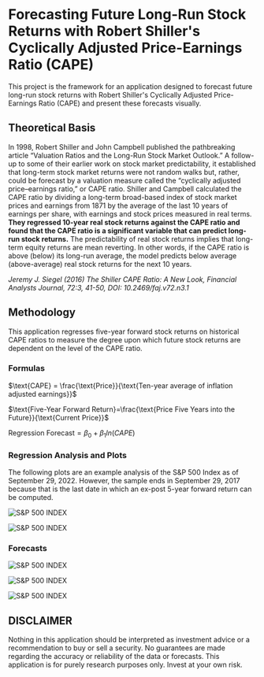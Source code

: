 
# Forecasting Future Long-Run Stock Returns with Robert Shiller's Cyclically Adjusted Price-Earnings Ratio (CAPE)

This project is the framework for an application designed to forecast future long-run stock returns with Robert Shiller's Cyclically Adjusted Price-Earnings Ratio (CAPE) and present these forecasts visually. 

## Theoretical Basis

In 1998, Robert Shiller and John Campbell published the pathbreaking article “Valuation Ratios and the Long-Run Stock Market Outlook.” A follow-up to some of their earlier work on stock market predictability, it established that long-term stock market returns were not random walks but, rather, could be forecast by a valuation measure called the “cyclically adjusted price–earnings ratio,” or CAPE ratio. Shiller and Campbell calculated the CAPE ratio by dividing a long-term broad-based index of stock market prices and earnings from 1871 by the average of the last 10 years of earnings per share, with earnings and stock prices measured in real terms. **They regressed 10-year real stock returns against the CAPE ratio and found that the CAPE ratio is a significant variable that can predict long-run stock returns.** The predictability of real stock returns implies that long-term equity returns are mean reverting. In other words, if the CAPE ratio is above (below) its long-run average, the model predicts below average (above-average) real stock returns for the next 10 years.

*Jeremy J. Siegel (2016) The Shiller CAPE Ratio: A New Look, Financial Analysts Journal, 72:3, 41-50, DOI: 10.2469/faj.v72.n3.1*

## Methodology

This application regresses five-year forward stock returns on historical CAPE ratios to measure the degree upon which future stock returns are dependent on the level of the CAPE ratio. 

### Formulas

$\text{CAPE} = \frac{\text{Price}}{\text{Ten-year average of inflation adjusted earnings}}$

$\text{Five-Year Forward Return}=\frac{\text{Price Five Years into the Future}}{\text{Current Price}}$

$\text{Regression Forecast}=\beta_{0}+\beta_{1}ln(CAPE)$

### Regression Analysis and Plots

The following plots are an example analysis of the S&P 500 Index as of September 29, 2022. However, the sample ends in September 29, 2017 because that is the last date in which an ex-post 5-year forward return can be computed. 

![S&P 500 INDEX](https://raw.githubusercontent.com/nathanramoscfa/cape/main/charts/sample_regression_SPX.png)

![S&P 500 INDEX](https://raw.githubusercontent.com/nathanramoscfa/cape/main/charts/sample_regression_heatmap_SPX.png)

### Forecasts

![S&P 500 INDEX](https://raw.githubusercontent.com/nathanramoscfa/cape/main/charts/sample_observed_forecast_SPX.png)

![S&P 500 INDEX](https://raw.githubusercontent.com/nathanramoscfa/cape/main/charts/long_term_pe_ratio_SPX.png)

![S&P 500 INDEX](https://raw.githubusercontent.com/nathanramoscfa/cape/main/charts/expected_fwd_return_5y_SPX.png)

## DISCLAIMER

Nothing in this application should be interpreted as investment advice or a recommendation to buy or sell a security. 
No guarantees are made regarding the accuracy or reliability of the data or forecasts. This application is for 
purely research purposes only. Invest at your own risk. 